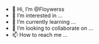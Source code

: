 - 👋 Hi, I’m @Floywerss
- 👀 I’m interested in ...
- 🌱 I’m currently learning ...
- 💞️ I’m looking to collaborate on ...
- 📫 How to reach me ...

<!---
Floywerss/Floywerss is a ✨ special ✨ repository because its `README.md` (this file) appears on your GitHub profile.
You can click the Preview link to take a look at your changes.
--->
